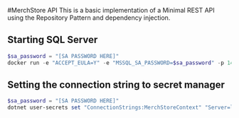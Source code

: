 #MerchStore API
This is a basic implementation of a Minimal REST API using the Repository Pattern and dependency injection.

## Starting SQL Server
```powershell
$sa_password = "[SA PASSWORD HERE]"
docker run -e "ACCEPT_EULA=Y" -e "MSSQL_SA_PASSWORD=$sa_password" -p 1433:1433 -v sqlvolume:/var/opt/mssql -d --rm --name mssql mcr.microsoft.com/mssql/server:2022-latest
```
## Setting the connection string to secret manager
```powershell
$sa_password = "[SA PASSWORD HERE]"
dotnet user-secrets set "ConnectionStrings:MerchStoreContext" "Server=localhost; Database=MerchStore; User Id=sa; Password=$sa_password; TrustServerCertificate=True"
```